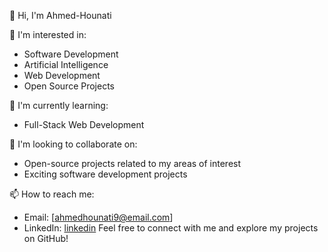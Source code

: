 👋 Hi, I'm Ahmed-Hounati

👀 I'm interested in:
- Software Development
- Artificial Intelligence
- Web Development
- Open Source Projects

🌱 I'm currently learning:
- Full-Stack Web Development

💞️ I'm looking to collaborate on:
- Open-source projects related to my areas of interest
- Exciting software development projects

📫 How to reach me:
- Email: [ahmedhounati9@email.com]
- LinkedIn: [linkedin](https://www.linkedin.com/public-profile/settings)
Feel free to connect with me and explore my projects on GitHub!

